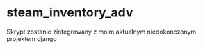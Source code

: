# steam_inventory_adv

Skrypt zostanie zintegrowany z moim aktualnym niedokończonym projektem django 


